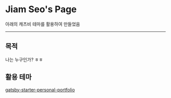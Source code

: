 # Jiam Seo's Page

아래의 캐츠비 테마를 활용하여 만들었음

<hr>

## 목적

나는 누구인가? ㅎㅎ


## 활용 테마

[gatsby-starter-personal-portfolio](https://github.com/gmlunesa/gatsby-starter-personal-portfolio/)

